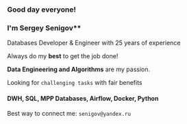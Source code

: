 ### Good day everyone! 

### I'm Sergey Senigov**  
Databases Developer & Engineer with 25 years of experience

Always do my **best** to get the job done!

**Data Engineering and Algorithms** are my passion.

Looking for `challenging tasks` with fair benefits

#### **DWH, SQL, MPP Databases, Airflow, Docker, Python**

Best way to connect me: `senigov@yandex.ru`
